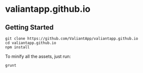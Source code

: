 # valiantapp.github.io

## Getting Started

~~~
git clone https://github.com/ValiantApp/valiantapp.github.io
cd valiantapp.github.io
npm install
~~~

To minify all the assets, just run:

~~~
grunt
~~~
